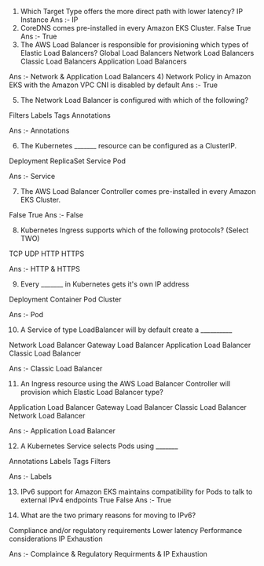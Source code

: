 1) Which Target Type offers the more direct path with lower latency?
IP
Instance
Ans :- IP
2) CoreDNS comes pre-installed in every Amazon EKS Cluster.
False
True
Ans :- True
3) The AWS Load Balancer is responsible for provisioning which types of Elastic Load Balancers?
Global Load Balancers
Network Load Balancers
Classic Load Balancers
Application Load Balancers

Ans :- Network & Application Load Balancers 
4) Network Policy in Amazon EKS with the Amazon VPC CNI is disabled by default
Ans :- True

5) The Network Load Balancer is configured with which of the following? 

Filters
Labels
Tags
Annotations

Ans :- Annotations 

6) The Kubernetes _______ resource can be configured as a ClusterIP.

Deployment
ReplicaSet
Service
Pod

Ans :- Service 

7) The AWS Load Balancer Controller comes pre-installed in every Amazon EKS Cluster.

False
True
Ans :- False 

8) Kubernetes Ingress supports which of the following protocols? (Select TWO)

TCP
UDP
HTTP
HTTPS

Ans :- HTTP & HTTPS

9) Every _______ in Kubernetes gets it's own IP address

Deployment
Container
Pod
Cluster

Ans :- Pod

10) A Service of type LoadBalancer will by default create a __________

Network Load Balancer
Gateway Load Balancer
Application Load Balancer
Classic Load Balancer


Ans :- Classic Load Balancer 

11) An Ingress resource using the AWS Load Balancer Controller will provision which Elastic Load Balancer type?

Application Load Balancer
Gateway Load Balancer
Classic Load Balancer
Network Load Balancer

Ans :- Application Load Balancer

12) A Kubernetes Service selects Pods using _______

Annotations
Labels
Tags
Filters

Ans :- Labels 

13) IPv6 support for Amazon EKS maintains compatibility for Pods to talk to external IPv4 endpoints
True
False
Ans :- True 

14) What are the two primary reasons for moving to IPv6?

Compliance and/or regulatory requirements
Lower latency
Performance considerations
IP Exhaustion

Ans :- Complaince & Regulatory Requirments  & IP Exhaustion 

